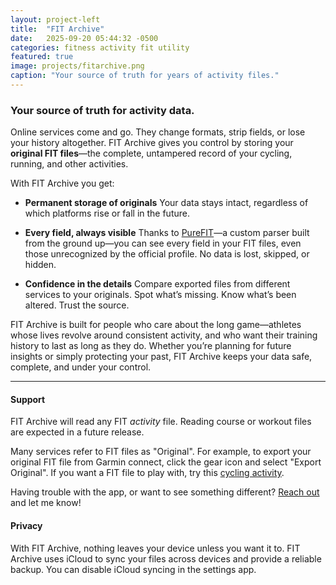 ```yaml
---
layout: project-left
title:  "FIT Archive"
date:   2025-09-20 05:44:32 -0500
categories: fitness activity fit utility
featured: true
image: projects/fitarchive.png
caption: "Your source of truth for years of activity files."
---
```


### Your source of truth for activity data.

Online services come and go. They change formats, strip fields, or lose your history altogether. FIT Archive gives you control by storing your **original FIT files**—the complete, untampered record of your cycling, running, and other activities.

With FIT Archive you get:

* **Permanent storage of originals**
  Your data stays intact, regardless of which platforms rise or fall in the future.

* **Every field, always visible**
  Thanks to [PureFIT](http://github.com/thelowlypeon/purefit)—a custom parser built from the ground up—you can see every field in your FIT files, even those unrecognized by the official profile. No data is lost, skipped, or hidden.

* **Confidence in the details**
  Compare exported files from different services to your originals. Spot what’s missing. Know what’s been altered. Trust the source.

FIT Archive is built for people who care about the long game—athletes whose lives revolve around consistent activity, and who want their training history to last as long as they do. Whether you’re planning for future insights or simply protecting your past, FIT Archive keeps your data safe, complete, and under your control.

<hr />

#### Support

FIT Archive will read any FIT _activity_ file. Reading course or workout files are expected in a future release.

Many services refer to FIT files as "Original". For example, to export your original FIT file from Garmin connect,
click the gear icon and select "Export Original". If you want a FIT file to play with, try this [cycling activity](https://github.com/thelowlypeon/purefit/blob/83624f350801fac0c75275e265a0bc2ae5b657ac/Tests/PureFITTests/Fixtures/cyclingActivityFromGarmin.fit).

Having trouble with the app, or want to see something different? [Reach out](mailto:fitarchive@petercompernolle.com) and let me know! 

#### Privacy

With FIT Archive, nothing leaves your device unless you want it to.
FIT Archive uses iCloud to sync your files across devices and provide a reliable backup.
You can disable iCloud syncing in the settings app.
